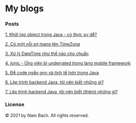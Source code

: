 # My blogs

### Posts

[1. Khởi tạo object trong Java - có thực sự dễ?](https://github.com/nambach/viblo/blob/master/posts/01/Kh%E1%BB%9Fi%20t%E1%BA%A1o%20object%20trong%20Java%20c%C3%B3%20th%E1%BB%B1c%20s%E1%BB%B1%20d%E1%BB%85.md)

[2. Có một nỗi sợ mang tên TimeZone](https://github.com/nambach/viblo/blob/master/posts/02/C%C3%B3%20m%E1%BB%99t%20n%E1%BB%97i%20s%E1%BB%A3%20mang%20t%C3%AAn%20TimeZone.md)

[3. Xử lý DateTime như thế nào cho chuẩn](https://github.com/nambach/viblo/blob/master/posts/03/L%C6%B0u%20ng%C3%A0y%20gi%E1%BB%9D%20nh%C6%B0%20th%E1%BA%BF%20n%C3%A0o%20cho%20chu%E1%BA%A9n.md)

[4. Ionic - Ứng viên bị underrated trong làng mobile framework](https://github.com/nambach/viblo/blob/master/posts/04/Ionic%20-%20%E1%BB%A8ng%20vi%C3%AAn%20b%E1%BB%8B%20underrated%20trong%20l%C3%A0ng%20mobile%20framework.md)

[5. Để code ngắn gọn và tinh tế hơn trong Java](https://github.com/nambach/viblo/blob/master/posts/05/%C4%90%E1%BB%83%20code%20ng%E1%BA%AFn%20g%E1%BB%8Dn%20v%C3%A0%20tinh%20t%E1%BA%BF%20h%C6%A1n%20trong%20Java.md)

[6. Lập trình backend Java, tôi nên biết những gì?](https://github.com/nambach/viblo/blob/master/posts/06/T%E1%BB%95ng%20h%E1%BB%A3p%20c%C3%A1c%20ch%E1%BB%A7%20%C4%91%E1%BB%81%20Java%20Spring.md)

[7. Lập trình backend Java, tôi nên biết (thêm) những gì?](https://github.com/nambach/viblo/blob/master/posts/07/L%C3%A0m%20backend%20v%E1%BB%9Bi%20Java%2C%20t%C3%B4i%20n%C3%AAn%20bi%E1%BA%BFt%20(th%C3%AAm)%20nh%E1%BB%AFng%20g%C3%AC.md)

### License

© 2021 by Nam Bach.  All rights reserved.
